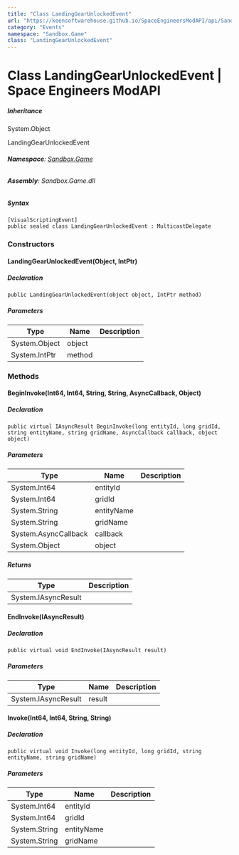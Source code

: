 ```yaml
---
title: "Class LandingGearUnlockedEvent"
url: "https://keensoftwarehouse.github.io/SpaceEngineersModAPI/api/Sandbox.Game.LandingGearUnlockedEvent.html"
category: "Events"
namespace: "Sandbox.Game"
class: "LandingGearUnlockedEvent"
---
```


# Class LandingGearUnlockedEvent | Space Engineers ModAPI

##### Inheritance

System.Object

LandingGearUnlockedEvent

###### **Namespace**: [Sandbox.Game](https://keensoftwarehouse.github.io/SpaceEngineersModAPI/api/Sandbox.Game.html)

###### **Assembly**: Sandbox.Game.dll

##### Syntax

```
[VisualScriptingEvent]
public sealed class LandingGearUnlockedEvent : MulticastDelegate
```

### Constructors

#### LandingGearUnlockedEvent(Object, IntPtr)

##### Declaration

```
public LandingGearUnlockedEvent(object object, IntPtr method)
```

##### Parameters

| Type | Name | Description |
| --- | --- | --- |
| System.Object | object |     |
| System.IntPtr | method |     |

### Methods

#### BeginInvoke(Int64, Int64, String, String, AsyncCallback, Object)

##### Declaration

```
public virtual IAsyncResult BeginInvoke(long entityId, long gridId, string entityName, string gridName, AsyncCallback callback, object object)
```

##### Parameters

| Type | Name | Description |
| --- | --- | --- |
| System.Int64 | entityId |     |
| System.Int64 | gridId |     |
| System.String | entityName |     |
| System.String | gridName |     |
| System.AsyncCallback | callback |     |
| System.Object | object |     |

##### Returns

| Type | Description |
| --- | --- |
| System.IAsyncResult |     |

#### EndInvoke(IAsyncResult)

##### Declaration

```
public virtual void EndInvoke(IAsyncResult result)
```

##### Parameters

| Type | Name | Description |
| --- | --- | --- |
| System.IAsyncResult | result |     |

#### Invoke(Int64, Int64, String, String)

##### Declaration

```
public virtual void Invoke(long entityId, long gridId, string entityName, string gridName)
```

##### Parameters

| Type | Name | Description |
| --- | --- | --- |
| System.Int64 | entityId |     |
| System.Int64 | gridId |     |
| System.String | entityName |     |
| System.String | gridName |     |